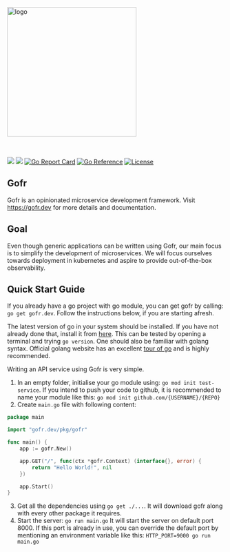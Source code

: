 <img width="300" alt="logo" src="https://github.com/gofr-dev/gofr/assets/324203/b3b27007-9501-4212-816a-422bfd02cd42">
<br /><br /><br />

<a href="https://codeclimate.com/github/gofr-dev/gofr/maintainability"><img src="https://api.codeclimate.com/v1/badges/58c8d0443a3d08c59c07/maintainability" /></a>
<a href="https://codeclimate.com/github/gofr-dev/gofr/test_coverage"><img src="https://api.codeclimate.com/v1/badges/58c8d0443a3d08c59c07/test_coverage" /></a>
[![Go Report Card](https://goreportcard.com/badge/gofr.dev)](https://goreportcard.com/report/gofr.dev)
<a href="https://pkg.go.dev/gofr.dev/pkg/gofr"><img src="https://pkg.go.dev/badge/gofr.dev.svg" alt="Go Reference"></a>
[![License](https://img.shields.io/badge/License-Apache_2.0-blue.svg)](https://opensource.org/licenses/Apache-2.0)


## Gofr

Gofr is an opinionated microservice development framework. Visit <a href="https://gofr.dev"/>https://gofr.dev</a> for more details and documentation. 

## Goal
Even though generic applications can be written using Gofr, our main focus is to simplify the development of microservices. 
We will focus ourselves towards deployment in kubernetes and aspire to provide out-of-the-box observability. 

## Quick Start Guide

If you already have a go project with go module, you can get gofr by calling: `go get gofr.dev`. Follow the instructions below, if you are starting afresh. 

The latest version of go in your system should be installed. If you have not already done that, install it from [here](https://go.dev/). This can be tested by opening a terminal and trying `go version`. One should also be familiar with golang syntax. Official golang website has an excellent [tour of go](https://go.dev/tour/welcome/1) and is highly recommended.  

Writing an API service using Gofr is very simple. 
1. In an empty folder, initialise your go module using: `go mod init test-service`. If you intend to push your code to github, it is recommended to name your module like this: `go mod init github.com/{USERNAME}/{REPO}`
2. Create `main.go` file with following content: 
```go
package main

import "gofr.dev/pkg/gofr"

func main() {
    app := gofr.New()

    app.GET("/", func(ctx *gofr.Context) (interface{}, error) {
        return "Hello World!", nil
    })

    app.Start()
}
```
3. Get all the dependencies using `go get ./...`. It will download gofr along with every other package it requires.
4. Start the server: `go run main.go` It will start the server on default port 8000. If this port is already in use, you can override the default port by mentioning an environment variable like this: `HTTP_PORT=9000 go run main.go`
